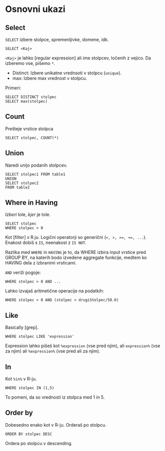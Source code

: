 # Osnovni ukazi

## Select

`SELECT` izbere stolpce, spremenljivke, domene, idk.

    SELECT <Kaj>

`<Kaj>` je lahko [regular expression] ali ime stolpcev, ločenih z vejico.
Da izberemo vse, pišemo `*`.

- Distinct: Izbere unikatne vrednsoti v stolpcu (`unique`).
- max: Izbere max vrednost v stolpcu.

Primeri:

    SELECT DISTINCT stolpec
    SELECT max(stolpec)

## Count

Prešteje vrstice stolpca

    SELECT stolpec, COUNT(*)

## Union

Naredi unijo podanih stolpcev.

    SELECT stolpec1 FROM table1
    UNION
    SELECT stolpec2
    FROM table2

## Where in Having

*Izberi* tole, *kjer* je tole.

    SELECT stolpec
    WHERE stolpec > 0
    
Kot [filter] v R.ju. Logični operatorji so generični (`<, >, >=, <=, ...`).
Enakost dobiš s `IS`, neenakost z `IS NOT`.

Razlika med `WHERE` in `HAVING` je to, da WHERE izbira input vrstice pred 
GROUP BY, na katerih bodo izvedene aggregate funkcije, medtem ko HAVING 
dela z izbranimi vrsticami.

`AND` veriži pogoje:

    WHERE stolpec > 0 AND ...

Lahko izvajaš aritmetične operacije na podatkih:

    WHERE stolpec > 0 AND (stolpec < drugiStolpec/50.0)

## Like

Basically [grep].

    WHERE stolpec LIKE 'expression'

Expression lahko pišeš kot `%expression` (vse pred njim), ali `expression%`
(vse za njim) ali `%expression%` (vse pred ali za njim).

## In

Kot `%in%` v R-ju.

    WHERE stolpec IN (1,5)

To pomeni, da so vrednosti iz stolpca med 1 in 5.

## Order by

Dobesedno enako kot v R-ju. Orderaš po stolpcu.

    ORDER BY stolpec DESC

Ordera po stolpcu v descending.

